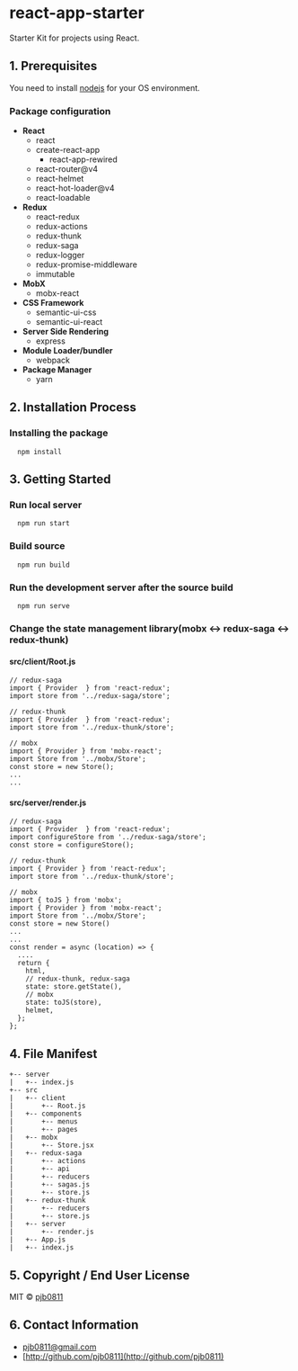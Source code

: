 # react-app-starter
Starter Kit for projects using React.

## 1. Prerequisites
You need to install [nodejs](https://nodejs.org/) for your OS environment.
### Package configuration
- **React**
  - react
  - create-react-app
    - react-app-rewired
  - react-router@v4
  - react-helmet
  - react-hot-loader@v4
  - react-loadable
- **Redux**
  - react-redux
  - redux-actions
  - redux-thunk
  - redux-saga
  - redux-logger
  - redux-promise-middleware
  - immutable
- **MobX**
  - mobx-react
- **CSS Framework**
  - semantic-ui-css
  - semantic-ui-react
- **Server Side Rendering**
  - express
- **Module Loader/bundler**
  - webpack
- **Package Manager**
  - yarn

## 2. Installation Process
### Installing the package
```
  npm install
```

## 3. Getting Started
### Run local server
```
  npm run start
```
### Build source
```
  npm run build
```
### Run the development server after the source build
```
  npm run serve
```
### Change the state management library(mobx <-> redux-saga <-> redux-thunk)
#### src/client/Root.js
```
// redux-saga
import { Provider  } from 'react-redux';
import store from '../redux-saga/store';

// redux-thunk
import { Provider  } from 'react-redux';
import store from '../redux-thunk/store';

// mobx
import { Provider } from 'mobx-react';
import Store from '../mobx/Store';
const store = new Store();
...
...
```
#### src/server/render.js
```
// redux-saga
import { Provider  } from 'react-redux';
import configureStore from '../redux-saga/store';
const store = configureStore();

// redux-thunk
import { Provider } from 'react-redux';
import store from '../redux-thunk/store';

// mobx
import { toJS } from 'mobx';
import { Provider } from 'mobx-react';
import Store from '../mobx/Store';
const store = new Store()
...
...
const render = async (location) => {
  ....
  return {
    html,
    // redux-thunk, redux-saga
    state: store.getState(),
    // mobx
    state: toJS(store),
    helmet,
  };
};
```

## 4. File Manifest
```
+-- server
|   +-- index.js
+-- src
|   +-- client
|       +-- Root.js
|   +-- components
|       +-- menus
|       +-- pages
|   +-- mobx
|       +-- Store.jsx
|   +-- redux-saga
|       +-- actions
|       +-- api
|       +-- reducers
|       +-- sagas.js
|       +-- store.js
|   +-- redux-thunk
|       +-- reducers
|       +-- store.js
|   +-- server
|       +-- render.js
|   +-- App.js
|   +-- index.js
```

## 5. Copyright / End User License
MIT © [pjb0811](http://github.com/pjb0811)

## 6. Contact Information
- [pjb0811@gmail.com](mailto:pjb0811@gmail.com)
- [http://github.com/pjb0811](http://github.com/pjb0811)

<!--
## 7. 알려진 버그 (Known Issues)
## 8. 문제 발생에 대한 해결책 (Troubleshooting)
## 9. 크레딧 (Credit)
-->
